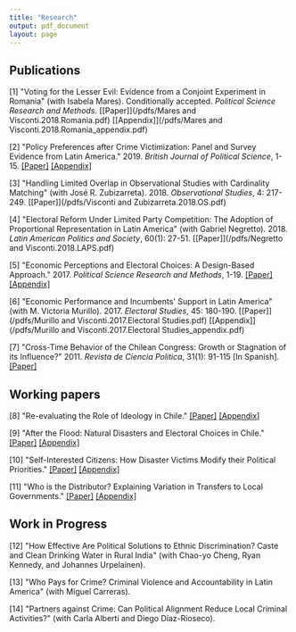 ```yaml
---
title: "Research"
output: pdf_document
layout: page
---
```


## Publications

[1] "Voting for the Lesser Evil: Evidence from a Conjoint Experiment in Romania" (with Isabela Mares). Conditionally accepted. *Political Science Research and Methods*. [[Paper]](/pdfs/Mares and Visconti.2018.Romania.pdf) [[Appendix]](/pdfs/Mares and Visconti.2018.Romania_appendix.pdf)

[2] "Policy Preferences after Crime Victimization: Panel and Survey Evidence from Latin America." 2019. *British Journal of Political Science*, 1-15. [[Paper]](/pdfs/Visconti.2019.BJPS.pdf) [[Appendix]](/pdfs/Visconti.2019.BJPS_appendix.pdf)

[3] "Handling Limited Overlap in Observational Studies with Cardinality Matching" (with José R. Zubizarreta). 2018. *Observational Studies*, 4: 217-249. [[Paper]](/pdfs/Visconti and Zubizarreta.2018.OS.pdf)

[4] "Electoral Reform Under Limited Party Competition: The Adoption of Proportional Representation in Latin America" (with Gabriel Negretto). 2018. *Latin American Politics and Society*, 60(1): 27-51. [[Paper]](/pdfs/Negretto and Visconti.2018.LAPS.pdf)

[5] "Economic Perceptions and Electoral Choices: A Design-Based Approach." 2017. *Political Science Research and Methods*, 1-19. [[Paper]](/pdfs/Visconti.2017.PSRM.pdf) [[Appendix]](/pdfs/Visconti.2017.PSRM_appendix.pdf)

[6] "Economic Performance and Incumbents' Support in Latin America" (with M. Victoria Murillo). 2017. *Electoral Studies*, 45: 180-190. [[Paper]](/pdfs/Murillo and Visconti.2017.Electoral Studies.pdf) [[Appendix]](/pdfs/Murillo and Visconti.2017.Electoral Studies_appendix.pdf) 

[7] "Cross-Time Behavior of the Chilean Congress: Growth or Stagnation of its Influence?" 2011. *Revista de Ciencia Politica*, 31(1): 91-115 [In Spanish]. 
[[Paper]](/pdfs/Visconti.2011.RCP.pdf)

## Working papers

[8] "Re-evaluating the Role of Ideology in Chile." [[Paper]](/pdfs/Visconti.2019.Chile_ideology.pdf) [[Appendix]](/pdfs/Visconti.2019.Chile_ideology_appendix.pdf)

[9] "After the Flood: Natural Disasters and Electoral Choices in Chile."  [[Paper]](/pdfs/Visconti.2018.Floods.pdf) [[Appendix]](/pdfs/Visconti.2018.Floods_appendix.pdf)

[10] "Self-Interested Citizens: How Disaster Victims Modify their Political Priorities."
[[Paper]](/pdfs/Visconti.2018.Priorities.pdf) [[Appendix]](/pdfs/Visconti.2018.Priorities_appendix.pdf)

[11] "Who is the Distributor? Explaining Variation in Transfers to Local Governments." [[Paper]](/pdfs/Visconti.2018.PMU.pdf) [[Appendix]](/pdfs/Visconti.2018.PMU_appendix.pdf)

## Work in Progress

[12] "How Effective Are Political Solutions to Ethnic Discrimination? Caste and Clean Drinking Water in Rural India" (with Chao-yo Cheng, Ryan Kennedy, and Johannes Urpelainen).

[13] "Who Pays for Crime? Criminal Violence and Accountability in Latin America" (with Miguel Carreras).

[14] "Partners against Crime: Can Political Alignment Reduce Local Criminal Activities?" (with Carla Alberti and Diego Díaz-Rioseco).



